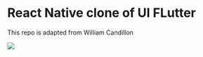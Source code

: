 # React Native clone of UI FLutter

This repo is adapted from William Candillon

![](NativePerformance.gif)
